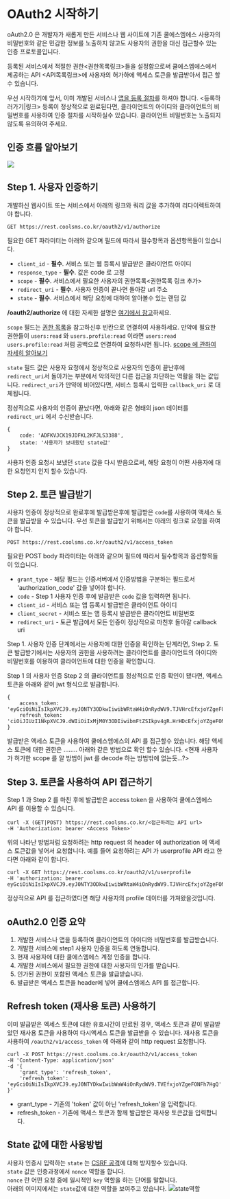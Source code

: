 # OAuth2 시작하기

oAuth2.0 은 개발자가 새롭게 만든 서비스나 웹 사이트에 기존 쿨에스엠에스 사용자의 비밀번호와 같은 민감한 정보를 노출하지 않고도 사용자의 권한을 대신 접근할수 있는 인증 프로토콜입니다.

등록된 서비스에서 적절한 권한&lt;권한목록링크&gt;들을 설정함으로써 쿨에스엠에스에서 제공하는 API &lt;API목록링크&gt;에 사용자의 허가하에 액세스 토큰을 발급받아서 접근 할수 있습니다.

우선 시작하기에 앞서, 이미 개발된 서비스나 [앱을 등록 절차](oauth2.md)를 하셔야 합니다. &lt;등록하러가기\|링크&gt; 등록이 정상적으로 완료된다면, 클라이언트의 아이디와 클라이언트의 비밀번호를 사용하여 인증 절차를 시작하실수 있습니다. 클라이언트 비밀번호는 노출되지 않도록 유의하여 주세요.

## 인증 흐름 알아보기

![](../.gitbook/assets/flow1%20%281%29.jpg)

## Step 1. 사용자 인증하기

개발하신 웹사이트 또는 서비스에서 아래의 링크와 쿼리 값을 추가하여 리다이렉트하여야 합니다.

```text
GET https://rest.coolsms.co.kr/oauth2/v1/authorize
```

필요한 GET 파라미터는 아래와 같으며 필드에 따라서 필수항목과 옵션항목들이 있습니다.

* `client_id` - **필수**. 서비스 또는 웹 등록시 발급받은 클라이언트 아이디
* `response_type` - **필수**. 값은 code 로 고정
* `scope` - **필수**. 서비스에서 필요한 사용자의 권한목록&lt;권한목록 링크 추가&gt; 
* `redirect_uri` - **필수**. 사용자 인증이 끝나면 돌아갈 url 주소
* `state` - **필수**. 서비스에서 해당 요청에 대하여 알아볼수 있는 랜덤 값

 **/oauth2/authorize**  에 대한 자세한 설명은 [여기에서 참고](https://docs.coolsms.co.kr/oauth2/api-reference.html#사용자-인-oauth2v1authorize)하세요.

`scope` 필드는 [권한 목록](https://docs.coolsms.co.kr/oauth2/how-to-use-scope.html#scope-목)을 참고하신후 빈칸으로 연결하여 사용하세요. 만약에 필요한 권한들이 `users:read` 와 `users.profile:read` 이라면 `users:read users.profile:read` 처럼 공백으로 연결하여 요청하시면 됩니다. [scope 에 관하여 자세히 알아보기](https://docs.coolsms.co.kr/oauth2/how-to-use-scope.html)

`state` 필드 값은 사용자 요청에서 정상적으로 사용자의 인증이 끝난후에 `redirect_uri`서 돌아가는 부분에서 악의적인 다른 접근을 차단하는 역활을 하는 값입니다. `redirect_uri`가 만약에 비어있다면, 서비스 등록시 입력한 `callback_uri` 로 대체됩니다.

정상적으로 사용자의 인증이 끝났다면, 아래와 같은 형태의 json 데이터를 `redirect_uri` 에서 수신받습니다.

```text
{
    code: 'ADFKVJCK19JDFKL2KFJLS3388',
    state: '사용자가 보내왔던 state값'
}
```

사용자 인증 요청시 보냈던 `state` 값을 다시 받음으로써, 해당 요청이 어떤 사용자에 대한 요청인지 인지 할수 있습니다.

## Step 2. 토큰 발급받기

사용자 인증이 정상적으로 완료후에 발급받은후에 발급받은 `code`를 사용하여 액세스 토큰을 발급받을 수 있습니다. 우선 토큰을 발급받기 위해서는 아래의 링크로 요청을 하여야 합니다.

```text
POST https://rest.coolsms.co.kr/oauth2/v1/access_token
```

필요한 POST body 파라미터는 아래와 같으며 필드에 따라서 필수항목과 옵션항목들이 있습니다.

* `grant_type` - 해당 필드는 인증서버에서 인증방법을 구분하는 필드로서 'authorization\_code' 값을 넣어야 합니다.
* `code` - Step 1 사용자 인증 후에 발급받은 `code` 값을 입력하면 됩니다.
* `client_id` - 서비스 또는 앱 등록시 발급받은 클라이언트 아이디
* `client_secret` - 서비스 또는 앱 등록시 발급받은 클라이언트 비밀번호
* `redirect_uri` -  토큰 발급에서 모든 인증이 정상적으로 마친후 돌아갈 callback uri

Step 1. 사용자 인증 단계에서는 사용자에 대한 인증을 확인하는 단계라면, Step 2. 토큰 발급받기에서는 사용자의 권한을 사용하려는 클라이언트를 클라이언트의 아이디와 비밀번호를 이용하여 클라이언트에 대한 인증을 확인합니다.

Step 1 의 사용자 인증 Step 2 의 클라이언트를 정상적으로 인증 확인이 됐다면, 액세스 토큰을 아래와 같이 jwt 형식으로 발급합니다.

```text
{
    access_token: 'eyGciOiNiIsIkpXVCJ9.eyJ0NTY3ODkwIiwibWRtaW4iOnRydWV9.TJVHrcEfxjoYZgeFONFh7HgQ',
    refresh_token: 'ciOiJIUzI1NkpXVCJ9.dWIiOiIxMjM0Y3ODIiwibmFtZSIkpv4gR.HrHDcEfxjoYZgeFONFh7HgQ'
}
```

발급받은 액세스 토큰을 사용하여 쿨에스엠에스의 API 를 접근할수 있습니다. 해당 액세스 토큰에 대한 권한은 ........ 아래와 같은 방법으로 확인 할수 있습니다. &lt;현재 사용자가 허가한 scope 를 알 방법이 jwt 를 decode 하는 방법밖에 없는듯...?&gt;

## Step 3. 토큰을 사용하여 API 접근하기

Step 1 과 Step 2 를 마친 후에 발급받은 access token 을 사용하여 쿨에스엠에스 API 를 이용할 수 있습니다.

```text
curl -X (GET|POST) https://rest.coolsms.co.kr/<접근하려는 API url>
-H 'Authorization: bearer <Access Token>'
```

위의 나타난 방법처럼 요청하려는 http request 의 header 에 authorization 에 액세스 토큰값을 넣어서 요청합니다. 예를 들어 요청하려는 API 가 userprofile API 라고 한다면 아래와 같이 합니다.

```text
curl -X GET https://rest.coolsms.co.kr/oauth2/v1/userprofile
-H 'authorization: bearer eyGciOiNiIsIkpXVCJ9.eyJ0NTY3ODkwIiwibWRtaW4iOnRydWV9.TJVHrcEfxjoYZgeFONFh7HgQ'
```

정상적으로 API 를 접근하였다면 해당 사용자의 profile 데이터를 가져왔을것입니다.

## oAuth2.0 인증 요약

1. 개발한 서비스나 앱을 등록하여 클라이언트의 아이디와 비밀번호를 발급받습니다. 
2. 개발한 서비스에 step1 사용자 인증을 하도록 연동합니다. 
3. 현재 사용자에 대한 쿨에스엠에스 계정 인증을 합니다.
4. 개발한 서비스에서 필요한 권한에 대한 사용자의 인가를 받습니다.
5. 인가된 권한이 포함된 액세스 토큰을 발급받습니다.
6. 발급받은 액세스 토큰을 header에 넣어 쿨에스엠에스 API 를 접근합니다.

## Refresh token \(재사용 토큰\) 사용하기

이미 발급받은 엑세스 토큰에 대한 유효시간이 만료된 경우, 액세스 토큰과 같이 발급받았던 재사용 토큰을 사용하여 다시액세스 토큰을 발급받을 수 있습니다. 재사용 토큰을 사용하여 `/oauth2/v1/access_token` 에 아래와 같이 http request 요청합니다.

```text
curl -X POST https://rest.coolsms.co.kr/oauth2/v1/access_token
-H 'Content-Type: application/json'
-d '{
    'grant_type': 'refresh_token',
    'refresh_token': 'eyGciOiNiIsIkpXVCJ9.eyJ0NTYDkwIwibWaW4iOnRydWV9.TVEfxjoYZgeFONFh7HgQ'
}'
```

* grant\_type - 기존의 'token' 값이 아닌 'refresh\_token'을 입력합니다.
* refresh\_token - 기존에 액세스 토큰과 함께 발급받은 재사용 토큰값을 입력합니다. 

## State 값에 대한 사용방법

사용자 인증시 입력하는 `state` 는 [CSRF 공격](https://en.wikipedia.org/wiki/Cross-site_request_forgery)에 대해 방지할수 있습니다.  
 `state` 값은 인증과정에서 `nonce` 역할을 합니다.   
 `nonce` 란 어떤 요청 중에 일시적인 `key` 역할을 하는 단어를 말합니다.   
 아래의 이미지에서는 `state`값에 대한 역할을 보여주고 있습니다. ![state&#xC5ED;&#xD560;](../.gitbook/assets/state-flow.png)

